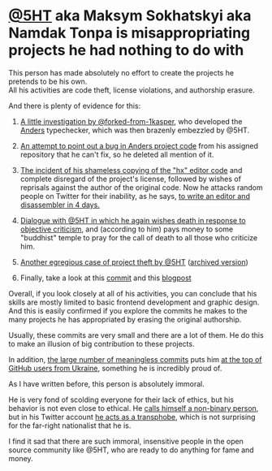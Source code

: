 # [@5HT](https://github.com/5HT) aka Maksym Sokhatskyi aka Namdak Tonpa is misappropriating projects he had nothing to do with

This person has made absolutely no effort to create the projects he pretends to be his own.<br>
All his activities are code theft, license violations, and authorship erasure. 

And there is plenty of evidence for this:

1) [A little investigation by @forked-from-1kasper](https://gist.github.com/forked-from-1kasper/06d241303cc314b35c291c38e61a5e0c), who developed the [Anders](https://github.com/forked-from-1kasper/anders) typechecker, which was then brazenly embezzled by @5HT.

2) [An attempt to point out a bug in Anders project code](https://archive.fo/S7TjD) from his assigned repository that he can't fix, so he deleted all mention of it.

3) [The incident of his shameless copying of the "hx" editor code](https://web.archive.org/web/20220617154719/https://github.com/krpors/hx/issues/22) and complete disregard of the project's license, followed by wishes of reprisals against the author of the original code. Now he attacks random people on Twitter for their inability, as he says, [to write an editor and disassembler in 4 days.](https://web.archive.org/web/20220804061309/https://twitter.com/miaerpuno/status/1554880769402740737)

4) [Dialogue with @5HT in which he again wishes death in response to objective criticism](https://web.archive.org/web/20220708050737/https://gist.github.com/AlexeyZolcman/d1da20bc76fb808cfa9575197aac9d88), and (according to him) pays money to some "buddhist" temple to pray for the call of dеаth to all those who criticize him.

5) [Another egregious case of project theft by @5HT](https://github.com/groupoid/formal.uno/issues/2) ([archived version](https://web.archive.org/web/20220825153644/https://github.com/groupoid/formal.uno/issues/2))

6) Finally, take a look at this [commit](https://web.archive.org/web/20220730180752/https://github.com/synrc/n2o/commit/9dc7514f4a57abb0f6b43cb56a1c5d37c80b09f3) and this [blogpost](http://www.ostinelli.net/misultin-erlang-and-websockets/) 

Overall, if you look closely at all of his activities, you can conclude that his skills are mostly limited to basic frontend development and graphic design. And this is easily confirmed if you explore the commits he makes to the many projects he has appropriated by erasing the original authorship.

Usually, these commits are very small and there are a lot of them.
He do this to make an illusion of big contribution to these projects.

In addition, [the large number of meaningless commits](https://github.com/5HT/5HT/commits/master?after=219023c1880fac99fa347b6192445a4314ae533e+34&branch=master&qualified_name=refs%2Fheads%2Fmaster) puts him [at the top of GitHub users from Ukraine](https://github.com/gayanvoice/top-github-users/blob/main/markdown/public_contributions/ukraine.md), something he is incredibly proud of.

As I have written before, this person is absolutely immoral. 

He is very fond of scolding everyone for their lack of ethics, but his behavior is not even close to ethical. He [calls himself a non-binary person](https://tonpa.guru/stream/2022/2022-04-10%20Russian%20War%20against%20Groupoid%20Infinity.htm), but in his Twitter account [he acts as a transphobe](https://archive.fo/d6BnB), which is not surprising for the far-right nationalist that he is.

I find it sad that there are such immoral, insensitive people in the open source community like @5HT, who are ready to do anything for fame and money.


